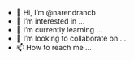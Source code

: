 - 👋 Hi, I’m @narendrancb
- 👀 I’m interested in ...
- 🌱 I’m currently learning ...
- 💞️ I’m looking to collaborate on ...
- 📫 How to reach me ...

<!---
narendrancb/narendrancb is a ✨ special ✨ repository because its `README.md` (this file) appears on your GitHub profile.
You can click the Preview link to take a look at your changes.
--->
